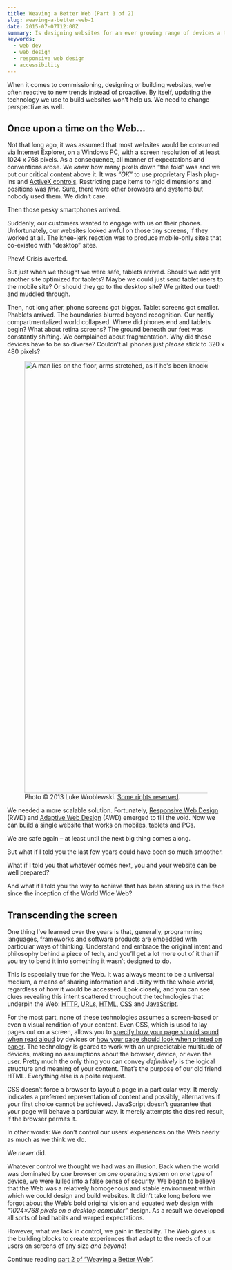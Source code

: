 ```yaml
---
title: Weaving a Better Web (Part 1 of 2)
slug: weaving-a-better-web-1
date: 2015-07-07T12:00Z
summary: Is designing websites for an ever growing range of devices a tedious chore, or have we been approaching it wrong?
keywords:
  - web dev
  - web design
  - responsive web design
  - accessibility
---
```

<!-- original URL: http://wiprodigital.com/series-weaving-a-better-web-part-1-of-2/ -->

When it comes to commissioning, designing or building websites, we’re often reactive to new trends instead of proactive. By itself, updating the technology we use to build websites won’t help us. We need to change perspective as well.

## Once upon a time on the Web…

Not that long ago, it was assumed that most websites would be consumed via Internet Explorer, on a Windows PC, with a screen resolution of at least 1024 x 768 pixels. As a consequence, all manner of expectations and conventions arose. We _knew_ how many pixels down “the fold” was and we put our critical content above it. It was _“OK”_ to use proprietary Flash plug-ins and [ActiveX controls](https://en.wikipedia.org/wiki/ActiveX). Restricting page items to rigid dimensions and positions was _fine_. Sure, there were other browsers and systems but nobody used them. We didn’t care.

Then those pesky smartphones arrived.

Suddenly, our customers wanted to engage with us on their phones. Unfortunately, our websites looked awful on those tiny screens, if they worked at all. The knee-jerk reaction was to produce mobile-only sites that co-existed with “desktop” sites.

Phew! Crisis averted.

But just when we thought we were safe, tablets arrived. Should we add yet another site optimized for tablets? Maybe we could just send tablet users to the mobile site? Or should they go to the desktop site? We gritted our teeth and muddled through.

Then, not long after, phone screens got bigger. Tablet screens got smaller. Phablets arrived. The boundaries blurred beyond recognition. Our neatly compartmentalized world collapsed. Where did phones end and tablets begin? What about retina screens? The ground beneath our feet was constantly shifting. We complained about fragmentation. Why did these devices have to be so diverse? Couldn’t all phones just _please_ stick to 320 x 480 pixels?

<figure>
<a href="https://www.flickr.com/photos/lukew/10430507184/"><img src="/media/wipro-digital/lots-of-devices.jpg" alt="A man lies on the floor, arms stretched, as if he's been knocked out. Above him, arranged in concentric semi-circles are many different kinds of phones and tablets." width="1500" height="1000"></a>
<figcaption>Photo © 2013 Luke Wroblewski. <a href="https://creativecommons.org/licenses/by/2.0/">Some rights reserved</a>.</figcaption>
</figure>

We needed a more scalable solution. Fortunately, [Responsive Web Design](https://alistapart.com/article/responsive-web-design) (RWD) and [Adaptive Web Design](https://adaptivewebdesign.info/) (AWD) emerged to fill the void. Now we can build a single website that works on mobiles, tablets and PCs.

We are safe again – at least until the next big thing comes along.

But what if I told you the last few years could have been so much smoother.

What if I told you that whatever comes next, you and your website can be well prepared?

And what if I told you the way to achieve that has been staring us in the face since the inception of the World Wide Web?

## Transcending the screen

One thing I’ve learned over the years is that, generally, programming languages, frameworks and software products are embedded with particular ways of thinking. Understand and embrace the original intent and philosophy behind a piece of tech, and you’ll get a lot more out of it than if you try to bend it into something it wasn’t designed to do.

This is especially true for the Web. It was always meant to be a universal medium, a means of sharing information and utility with the whole world, regardless of how it would be accessed. Look closely, and you can see clues revealing this intent scattered throughout the technologies that underpin the Web: [HTTP](https://tools.ietf.org/html/rfc2616), [URL](https://www.ietf.org/rfc/rfc1738.txt)s, [HTML](https://html.spec.whatwg.org/), [CSS](https://www.w3.org/TR/CSS/) and [JavaScript](https://www.ecma-international.org/ecma-262/5.1/).

For the most part, none of these technologies assumes a screen-based or even a visual rendition of your content. Even CSS, which is used to lay pages out on a screen, allows you to [specify how your page should sound when read aloud](https://www.w3.org/TR/CSS21/aural.html) by devices or [how your page should look when printed on paper](https://www.smashingmagazine.com/2011/11/24/how-to-set-up-a-print-style-sheet/). The technology is geared to work with an unpredictable multitude of devices, making no assumptions about the browser, device, or even the user. Pretty much the only thing you can convey _definitively_ is the logical structure and meaning of your content. That’s the purpose of our old friend HTML. Everything else is a polite request.

CSS doesn’t force a browser to layout a page in a particular way. It merely indicates a preferred representation of content and possibly, alternatives if your first choice cannot be achieved. JavaScript doesn’t guarantee that your page will behave a particular way. It merely attempts the desired result, if the browser permits it.

In other words: We don’t control our users’ experiences on the Web nearly as much as we think we do.

We _never_ did.

Whatever control we thought we had was an illusion. Back when the world was dominated by _one_ browser on _one_ operating system on _one_ type of device, we were lulled into a false sense of security. We began to believe that the Web was a relatively homogenous and stable environment within which we could design and build websites. It didn’t take long before we forgot about the Web’s bold original vision and equated _web_ design with _“1024×768 pixels on a desktop computer”_ design. As a result we developed all sorts of bad habits and warped expectations.

However, what we lack in control, we gain in flexibility. The Web gives us the building blocks to create experiences that adapt to the needs of our users on screens of any size _and beyond_!

Continue reading [part 2 of “Weaving a Better Web”](/blog/2015/07/07/weaving-a-better-web-2/).
